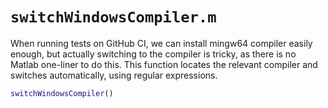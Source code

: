 # `switchWindowsCompiler.m`

When running tests on GitHub CI, we can install mingw64 compiler easily enough, but actually switching to the compiler is tricky, as there is no Matlab one-liner to
 do this. This function locates the relevant compiler and switches  automatically, using regular expressions.

```matlab
switchWindowsCompiler()
```